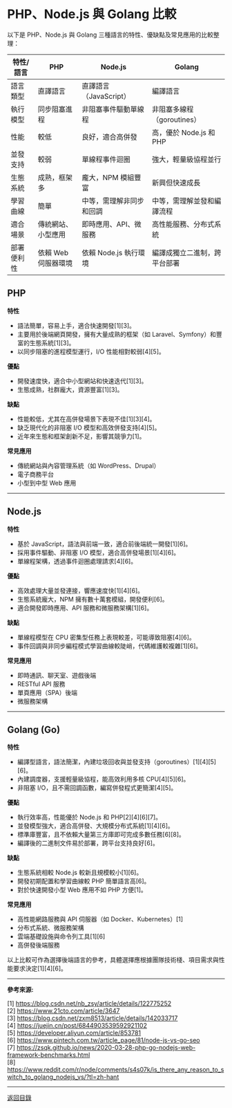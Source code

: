 # PHP、Node.js 與 Golang 比較

以下是 PHP、Node.js 與 Golang 三種語言的特性、優缺點及常見應用的比較整理：

| 特性/語言  | PHP                 | Node.js                  | Golang                       |
| ---------- | ------------------- | ------------------------ | ---------------------------- |
| 語言類型   | 直譯語言            | 直譯語言（JavaScript）   | 編譯語言                     |
| 執行模型   | 同步阻塞進程        | 非阻塞事件驅動單線程     | 非阻塞多線程（goroutines）   |
| 性能       | 較低                | 良好，適合高併發         | 高，優於 Node.js 和 PHP      |
| 並發支持   | 較弱                | 單線程事件迴圈           | 強大，輕量級協程並行         |
| 生態系統   | 成熟，框架多        | 龐大，NPM 模組豐富       | 新興但快速成長               |
| 學習曲線   | 簡單                | 中等，需理解非同步和回調 | 中等，需理解並發和編譯流程   |
| 適合場景   | 傳統網站、小型應用  | 即時應用、API、微服務    | 高性能服務、分布式系統       |
| 部署便利性 | 依賴 Web 伺服器環境 | 依賴 Node.js 執行環境    | 編譯成獨立二進制，跨平台部署 |

## PHP

**特性**

- 語法簡單，容易上手，適合快速開發[1][3]。
- 主要用於後端網頁開發，擁有大量成熟的框架（如 Laravel、Symfony）和豐富的生態系統[1][3]。
- 以同步阻塞的進程模型運行，I/O 性能相對較弱[4][5]。

**優點**

- 開發速度快，適合中小型網站和快速迭代[1][3]。
- 生態成熟，社群龐大，資源豐富[1][3]。

**缺點**

- 性能較低，尤其在高併發場景下表現不佳[1][3][4]。
- 缺乏現代化的非阻塞 I/O 模型和高效併發支持[4][5]。
- 近年來生態和框架創新不足，影響其競爭力[1]。

**常見應用**

- 傳統網站與內容管理系統（如 WordPress、Drupal）
- 電子商務平台
- 小型到中型 Web 應用

---

## Node.js

**特性**

- 基於 JavaScript，語法與前端一致，適合前後端統一開發[1][6]。
- 採用事件驅動、非阻塞 I/O 模型，適合高併發場景[1][4][6]。
- 單線程架構，透過事件迴圈處理請求[4][6]。

**優點**

- 高效處理大量並發連接，響應速度快[1][4][6]。
- 生態系統龐大，NPM 擁有數十萬套模組，開發便利[6]。
- 適合開發即時應用、API 服務和微服務架構[1][6]。

**缺點**

- 單線程模型在 CPU 密集型任務上表現較差，可能導致阻塞[4][6]。
- 事件回調與非同步編程模式學習曲線較陡峭，代碼維護較複雜[1][6]。

**常見應用**

- 即時通訊、聊天室、遊戲後端
- RESTful API 服務
- 單頁應用（SPA）後端
- 微服務架構

---

## Golang (Go)

**特性**

- 編譯型語言，語法簡潔，內建垃圾回收與並發支持（goroutines）[1][4][5][6]。
- 內建調度器，支援輕量級協程，能高效利用多核 CPU[4][5][6]。
- 非阻塞 I/O，且不需回調函數，編寫併發程式更簡潔[4][5]。

**優點**

- 執行效率高，性能優於 Node.js 和 PHP[2][4][6][7]。
- 並發模型強大，適合高併發、大規模分布式系統[1][4][6]。
- 標準庫豐富，且不依賴大量第三方庫即可完成多數任務[6][8]。
- 編譯後的二進制文件易於部署，跨平台支持良好[6]。

**缺點**

- 生態系統相較 Node.js 較新且規模較小[1][6]。
- 開發初期配置和學習曲線較 PHP 簡單語言高[6]。
- 對於快速開發小型 Web 應用不如 PHP 方便[1]。

**常見應用**

- 高性能網路服務與 API 伺服器（如 Docker、Kubernetes）[1]
- 分布式系統、微服務架構
- 雲端基礎設施與命令列工具[1][6]
- 高併發後端服務

以上比較可作為選擇後端語言的參考，具體選擇應根據團隊技術棧、項目需求與性能要求決定[1][4][6]。

---

**參考來源:**

[1] https://blog.csdn.net/nb_zsy/article/details/122775252 \
[2] https://www.21cto.com/article/3647 \
[3] https://blog.csdn.net/zxm8513/article/details/142033717 \
[4] https://juejin.cn/post/6844903539592921102 \
[5] https://developer.aliyun.com/article/853781 \
[6] https://www.pintech.com.tw/article_page/81/node-js-vs-go-seo \
[7] https://zsqk.github.io/news/2020-03-28-php-go-nodejs-web-framework-benchmarks.html \
[8] https://www.reddit.com/r/node/comments/s4s07k/is_there_any_reason_to_switch_to_golang_nodejs_vs/?tl=zh-hant

---

[返回目錄](./../README.md)
